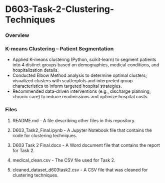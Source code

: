 # D603-Task-2-Clustering-Techniques
### Overview

### K-means Clustering – Patient Segmentation
-	Applied K-means clustering (Python, scikit-learn) to segment patients into 4 distinct groups based on demographics, medical conditions, and hospitalization details.
-	Conducted Elbow Method analysis to determine optimal clusters; visualized clusters with scatterplots and interpreted group characteristics to inform targeted hospital strategies.
-	Recommended data-driven interventions (e.g., discharge planning, chronic care) to reduce readmissions and optimize hospital costs.


### Files
1. README.md - A file describing other files in this repository.

2. D603_Task2_Final.ipynb - A Jupyter Notebook file that contains the code for clustering techniques.

3. D603 Task 2 Final.docx - A Word document file that contains the report for Task 2.

4. medical_clean.csv - The CSV file used for Task 2.

5. cleaned_dataset_d603task2.csv - A CSV file that was cleaned for clustering techniques.
